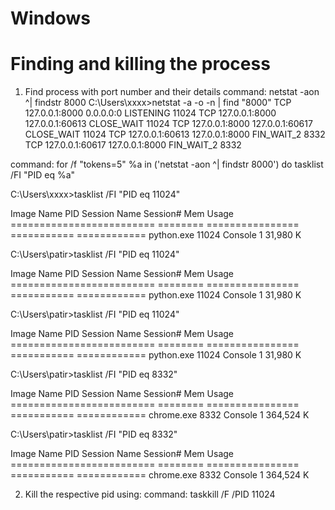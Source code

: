 # Windows
# Finding and killing the process

1. Find process with port number and their details
command: netstat -aon ^| findstr 8000
C:\Users\xxxx>netstat -a -o -n | find "8000"
  TCP    127.0.0.1:8000         0.0.0.0:0              LISTENING       11024
  TCP    127.0.0.1:8000         127.0.0.1:60613        CLOSE_WAIT      11024
  TCP    127.0.0.1:8000         127.0.0.1:60617        CLOSE_WAIT      11024
  TCP    127.0.0.1:60613        127.0.0.1:8000         FIN_WAIT_2      8332
  TCP    127.0.0.1:60617        127.0.0.1:8000         FIN_WAIT_2      8332
  
  
command: for /f "tokens=5" %a in ('netstat -aon ^| findstr 8000') do tasklist /FI "PID eq %a"

C:\Users\xxxx>tasklist /FI "PID eq 11024"

Image Name                     PID Session Name        Session#    Mem Usage
========================= ======== ================ =========== ============
python.exe                   11024 Console                    1     31,980 K

C:\Users\patir>tasklist /FI "PID eq 11024"

Image Name                     PID Session Name        Session#    Mem Usage
========================= ======== ================ =========== ============
python.exe                   11024 Console                    1     31,980 K

C:\Users\patir>tasklist /FI "PID eq 11024"

Image Name                     PID Session Name        Session#    Mem Usage
========================= ======== ================ =========== ============
python.exe                   11024 Console                    1     31,980 K

C:\Users\patir>tasklist /FI "PID eq 8332"

Image Name                     PID Session Name        Session#    Mem Usage
========================= ======== ================ =========== ============
chrome.exe                    8332 Console                    1    364,524 K

C:\Users\patir>tasklist /FI "PID eq 8332"

Image Name                     PID Session Name        Session#    Mem Usage
========================= ======== ================ =========== ============
chrome.exe                    8332 Console                    1    364,524 K

2. Kill the respective pid using:
command: taskkill /F /PID 11024
